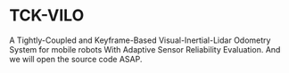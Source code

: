 # TCK-VILO
A Tightly-Coupled and Keyframe-Based Visual-Inertial-Lidar Odometry System for mobile robots With Adaptive Sensor Reliability Evaluation. And we will open the source code ASAP.
